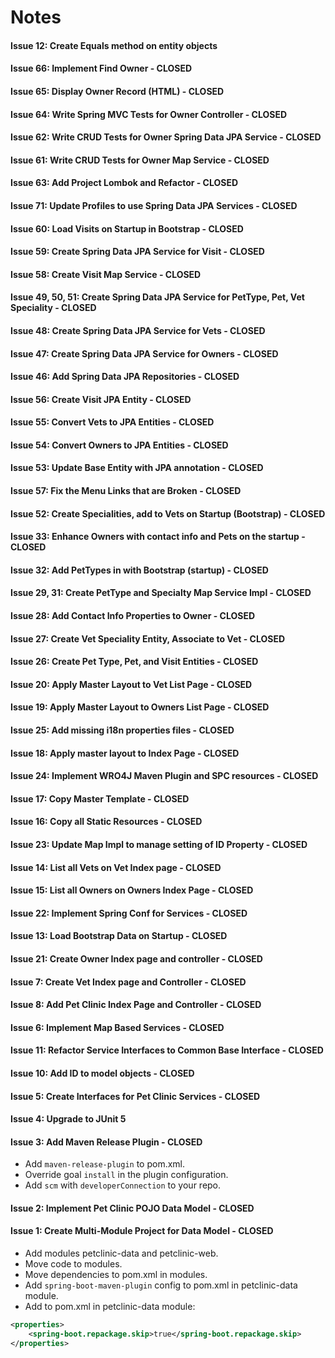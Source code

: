 # Notes

#### Issue 12: Create Equals method on entity objects

#### Issue 66: Implement Find Owner - CLOSED

#### Issue 65: Display Owner Record (HTML) - CLOSED

#### Issue 64: Write Spring MVC Tests for Owner Controller - CLOSED

#### Issue 62: Write CRUD Tests for Owner Spring Data JPA Service - CLOSED

#### Issue 61: Write CRUD Tests for Owner Map Service - CLOSED

#### Issue 63: Add Project Lombok and Refactor - CLOSED

#### Issue 71: Update Profiles to use Spring Data JPA Services - CLOSED

#### Issue 60: Load Visits on Startup in Bootstrap - CLOSED

#### Issue 59: Create Spring Data JPA Service for Visit - CLOSED

#### Issue 58: Create Visit Map Service - CLOSED

#### Issue 49, 50, 51: Create Spring Data JPA Service for PetType, Pet, Vet Speciality - CLOSED

#### Issue 48: Create Spring Data JPA Service for Vets - CLOSED

#### Issue 47: Create Spring Data JPA Service for Owners - CLOSED

#### Issue 46: Add Spring Data JPA Repositories - CLOSED

#### Issue 56: Create Visit JPA Entity - CLOSED

#### Issue 55: Convert Vets to JPA Entities - CLOSED

#### Issue 54: Convert Owners to JPA Entities - CLOSED

#### Issue 53: Update Base Entity with JPA annotation - CLOSED

#### Issue 57: Fix the Menu Links that are Broken - CLOSED

#### Issue 52: Create Specialities, add to Vets on Startup (Bootstrap) - CLOSED

#### Issue 33: Enhance Owners with contact info and Pets on the startup - CLOSED

#### Issue 32: Add PetTypes in with Bootstrap (startup) - CLOSED

#### Issue 29, 31: Create PetType and Specialty Map Service Impl - CLOSED

#### Issue 28: Add Contact Info Properties to Owner - CLOSED

#### Issue 27: Create Vet Speciality Entity, Associate to Vet - CLOSED

#### Issue 26: Create Pet Type, Pet, and Visit Entities - CLOSED

#### Issue 20: Apply Master Layout to Vet List Page - CLOSED

#### Issue 19: Apply Master Layout to Owners List Page - CLOSED

#### Issue 25: Add missing i18n properties files - CLOSED

#### Issue 18: Apply master layout to Index Page - CLOSED

#### Issue 24: Implement WRO4J Maven Plugin and SPC resources - CLOSED

#### Issue 17: Copy Master Template - CLOSED

#### Issue 16: Copy all Static Resources - CLOSED

#### Issue 23: Update Map Impl to manage setting of ID Property - CLOSED

#### Issue 14: List all Vets on Vet Index page - CLOSED
 
#### Issue 15: List all Owners on Owners Index Page - CLOSED 

#### Issue 22: Implement Spring Conf for Services - CLOSED

#### Issue 13: Load Bootstrap Data on Startup - CLOSED

#### Issue 21: Create Owner Index page and controller - CLOSED

#### Issue 7: Create Vet Index page and Controller - CLOSED

#### Issue 8: Add Pet Clinic Index Page and Controller - CLOSED

#### Issue 6: Implement Map Based Services - CLOSED

#### Issue 11: Refactor Service Interfaces to Common Base Interface - CLOSED

#### Issue 10: Add ID to model objects - CLOSED

#### Issue 5: Create Interfaces for Pet Clinic Services - CLOSED

#### Issue 4: Upgrade to JUnit 5

#### Issue 3: Add Maven Release Plugin - CLOSED
* Add `maven-release-plugin` to pom.xml.
* Override goal `install` in the plugin configuration.
* Add `scm` with `developerConnection` to your repo.

#### Issue 2: Implement Pet Clinic POJO Data Model - CLOSED

#### Issue 1: Create Multi-Module Project for Data Model - CLOSED
* Add modules petclinic-data and petclinic-web.
* Move code to modules.
* Move dependencies to pom.xml in modules.
* Add `spring-boot-maven-plugin` config to pom.xml in petclinic-data module.
* Add to pom.xml in petclinic-data module:
```xml
<properties>
    <spring-boot.repackage.skip>true</spring-boot.repackage.skip>
</properties>
```
